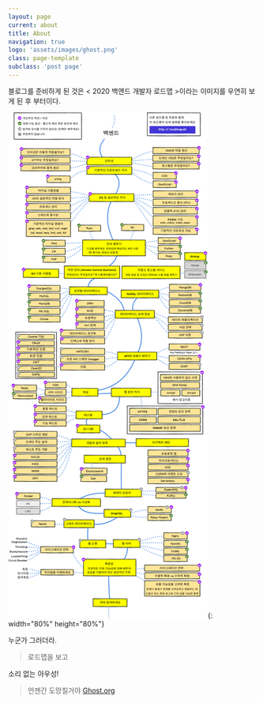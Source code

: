 ```yaml
---
layout: page
current: about
title: About
navigation: true
logo: 'assets/images/ghost.png'
class: page-template
subclass: 'post page'
---
```


블로그를 준비하게 된 것은 < 2020 백엔드 개발자 로드맵 >이라는 이미지를 우연히 보게 된 후 부터이다.

![2020 백엔드 로드맵](../assets/built/images/backend_roadmap.png){: width="80%" height="80%"}

누군가 그러더라. 
> 로드맵을 보고 

소리 없는 아우성!

> 언젠간 도망칠거야  [Ghost.org](https://ghost.org/)
